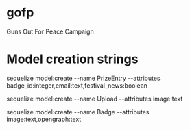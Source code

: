 # gofp
Guns Out For Peace Campaign



# Model creation strings
sequelize model:create --name PrizeEntry --attributes badge_id:integer,email:text,festival_news:boolean

sequelize model:create --name Upload --attributes image:text

sequelize model:create --name Badge --attributes image:text,opengraph:text